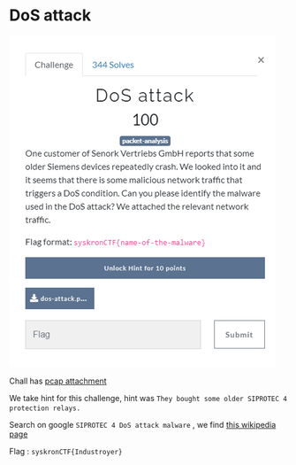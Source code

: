 # DoS attack

![](../../assets/Monday/dos-attack_1.png)

Chall has [pcap attachment](../../assets/Monday/dos-attack.pcap) 

We take hint for this challenge, hint was `They bought some older SIPROTEC 4 protection relays.`

Search on google `SIPROTEC 4 DoS attack malware` , we find [this wikipedia page](https://en.wikipedia.org/wiki/Industroyer)

Flag : `syskronCTF{Industroyer}`
